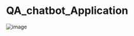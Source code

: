 # QA_chatbot_Application


![image](https://github.com/surajtate02/QA_chatbot_Application/assets/85992986/828f0ee6-f25b-463e-8a97-e2eeb152c296)
